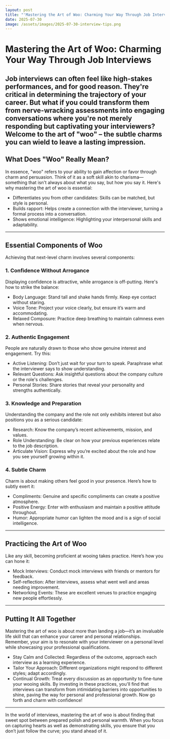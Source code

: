 ```yaml
---
layout: post
title: "'Mastering the Art of Woo: Charming Your Way Through Job Interviews'"
date: 2025-07-30
image: /assets/images/2025-07-30-interview-tips.png
---
```


# Mastering the Art of Woo: Charming Your Way Through Job Interviews
Job interviews can often feel like high-stakes performances, and for good reason. They're critical in determining the trajectory of your career. But what if you could transform them from nerve-wracking assessments into engaging conversations where you're not merely responding but captivating your interviewers? Welcome to the art of "woo" – the subtle charms you can wield to leave a lasting impression.
---
## What Does "Woo" Really Mean?
In essence, "woo" refers to your ability to gain affection or favor through charm and persuasion. Think of it as a soft skill akin to charisma—something that isn't always about what you say, but how you say it. Here's why mastering the art of woo is essential:
- Differentiates you from other candidates: Skills can be matched, but style is personal.
- Builds rapport: Helps create a connection with the interviewer, turning a formal process into a conversation.
- Shows emotional intelligence: Highlighting your interpersonal skills and adaptability.
---
## Essential Components of Woo
Achieving that next-level charm involves several components:
### 1. Confidence Without Arrogance
Displaying confidence is attractive, while arrogance is off-putting. Here's how to strike the balance:
- Body Language: Stand tall and shake hands firmly. Keep eye contact without staring.
- Voice Tone: Project your voice clearly, but ensure it’s warm and accommodating.
- Relaxed Composure: Practice deep breathing to maintain calmness even when nervous.
### 2. Authentic Engagement
People are naturally drawn to those who show genuine interest and engagement. Try this:
- Active Listening: Don’t just wait for your turn to speak. Paraphrase what the interviewer says to show understanding.
- Relevant Questions: Ask insightful questions about the company culture or the role's challenges.
- Personal Stories: Share stories that reveal your personality and strengths authentically.
### 3. Knowledge and Preparation
Understanding the company and the role not only exhibits interest but also positions you as a serious candidate:
- Research: Know the company’s recent achievements, mission, and values.
- Role Understanding: Be clear on how your previous experiences relate to the job description.
- Articulate Vision: Express why you’re excited about the role and how you see yourself growing within it.
### 4. Subtle Charm
Charm is about making others feel good in your presence. Here’s how to subtly exert it:
- Compliments: Genuine and specific compliments can create a positive atmosphere.
- Positive Energy: Enter with enthusiasm and maintain a positive attitude throughout.
- Humor: Appropriate humor can lighten the mood and is a sign of social intelligence.
---
## Practicing the Art of Woo
Like any skill, becoming proficient at wooing takes practice. Here’s how you can hone it:
- Mock Interviews: Conduct mock interviews with friends or mentors for feedback.
- Self-reflection: After interviews, assess what went well and areas needing improvement.
- Networking Events: These are excellent venues to practice engaging new people effortlessly.
---
## Putting It All Together
Mastering the art of woo is about more than landing a job—it’s an invaluable life skill that can enhance your career and personal relationships. Remember, your aim is to resonate with your interviewer on a personal level while showcasing your professional qualifications.
- Stay Calm and Collected: Regardless of the outcome, approach each interview as a learning experience.
- Tailor Your Approach: Different organizations might respond to different styles; adapt accordingly.
- Continual Growth: Treat every discussion as an opportunity to fine-tune your wooing skills.
By investing in these practices, you'll find that interviews can transform from intimidating barriers into opportunities to shine, paving the way for personal and professional growth. Now go forth and charm with confidence!
---
In the world of interviews, mastering the art of woo is about finding that sweet spot between prepared polish and personal warmth. When you focus on capturing hearts as well as demonstrating skills, you ensure that you don’t just follow the curve; you stand ahead of it.
